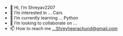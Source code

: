- 👋 Hi, I’m Shreyav2207
- 👀 I’m interested in ... Cars
- 🌱 I’m currently learning ... Python
- 💞️ I’m looking to collaborate on ...
- 📫 How to reach me ...Shreyheerachund@gmail.com

<!---
Shreyav2207/Shreyav2207 is a ✨ special ✨ repository because its `README.md` (this file) appears on your GitHub profile.
You can click the Preview link to take a look at your changes.
--->
